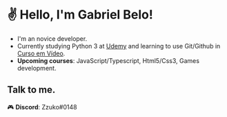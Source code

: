 # ✌ Hello, I'm Gabriel Belo!

- I'm an novice developer.
- Currently studying Python 3 at [Udemy](https://www.udemy.com) and learning to use Git/Github in [Curso em Vídeo](https://www.cursoemvideo.com).
- **Upcoming courses**: JavaScript/Typescript, Html5/Css3, Games development.

## Talk to me.
🎮 **Discord**: Zzuko#0148
